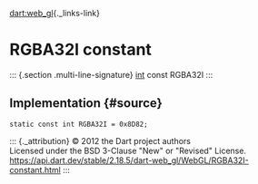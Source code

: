 [dart:web\_gl](../../dart-web_gl/dart-web_gl-library){._links-link}

RGBA32I constant
================

::: {.section .multi-line-signature}
[int](../../dart-core/int-class) const RGBA32I
:::

Implementation {#source}
--------------

``` {.language-dart data-language="dart"}
static const int RGBA32I = 0x8D82;
```

::: {._attribution}
© 2012 the Dart project authors\
Licensed under the BSD 3-Clause \"New\" or \"Revised\" License.\
<https://api.dart.dev/stable/2.18.5/dart-web_gl/WebGL/RGBA32I-constant.html>
:::

